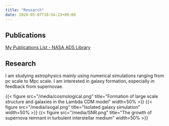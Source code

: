 ```yaml
---
title: "Research"
date: 2020-05-07T18:54:23+09:00
---
```


## Publications

[My Publications List - NASA ADS Library](https://ui.adsabs.harvard.edu/public-libraries/nh_1-GaxRliz19Uv7IJ2XA)

## Research

I am studying astrophysics mainly using numerical simulations ranging from pc scale to Mpc scale. I am interested in galaxy formation, especially in feedback from supernovae.

{{< figure src="/media/cosmological.png" title="Formation of large scale structure and galaxies in the Lambda CDM model" width=50% >}}
{{< figure src="/media/isogal.png" title="Isolated galaxy simulation" width=50% >}}
{{< figure src="/media/SNR.png" title="The growth of supernova remnant in turbulent interstellar medium" width=50% >}}
<!-- {{< rawhtml >}}
<video autoplay loop muted playsinline> 
  <source src="/media/cosmological.webm" type="video/webm">  
  <source src="/media/cosmological.mp4" type="video/mp4">  
</video>  
{{< /rawhtml >}} -->